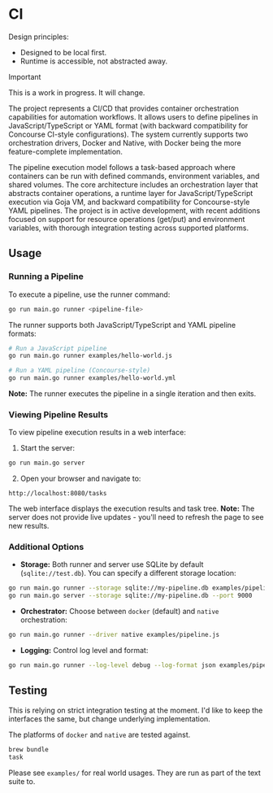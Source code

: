 # CI

Design principles:

- Designed to be local first.
- Runtime is accessible, not abstracted away.

<!-- deno-fmt-ignore-start -->
> [!IMPORTANT]
> This is a work in progress. It will change.
<!-- deno-fmt-ignore-end -->

The project represents a CI/CD that provides container orchestration
capabilities for automation workflows. It allows users to define pipelines in
JavaScript/TypeScript or YAML format (with backward compatibility for Concourse
CI-style configurations). The system currently supports two orchestration
drivers, Docker and Native, with Docker being the more feature-complete
implementation.

The pipeline execution model follows a task-based approach where containers can
be run with defined commands, environment variables, and shared volumes. The
core architecture includes an orchestration layer that abstracts container
operations, a runtime layer for JavaScript/TypeScript execution via Goja VM, and
backward compatibility for Concourse-style YAML pipelines. The project is in
active development, with recent additions focused on support for resource
operations (get/put) and environment variables, with thorough integration
testing across supported platforms.

## Usage

### Running a Pipeline

To execute a pipeline, use the runner command:

```bash
go run main.go runner <pipeline-file>
```

The runner supports both JavaScript/TypeScript and YAML pipeline formats:

```bash
# Run a JavaScript pipeline
go run main.go runner examples/hello-world.js

# Run a YAML pipeline (Concourse-style)
go run main.go runner examples/hello-world.yml
```

**Note:** The runner executes the pipeline in a single iteration and then exits.

### Viewing Pipeline Results

To view pipeline execution results in a web interface:

1. Start the server:

```bash
go run main.go server
```

2. Open your browser and navigate to:

```
http://localhost:8080/tasks
```

The web interface displays the execution results and task tree. **Note:** The
server does not provide live updates - you'll need to refresh the page to see
new results.

### Additional Options

- **Storage:** Both runner and server use SQLite by default
  (`sqlite://test.db`). You can specify a different storage location:

```bash
go run main.go runner --storage sqlite://my-pipeline.db examples/pipeline.js
go run main.go server --storage sqlite://my-pipeline.db --port 9000
```

- **Orchestrator:** Choose between `docker` (default) and `native`
  orchestration:

```bash
go run main.go runner --driver native examples/pipeline.js
```

- **Logging:** Control log level and format:

```bash
go run main.go runner --log-level debug --log-format json examples/pipeline.js
```

## Testing

This is relying on strict integration testing at the moment. I'd like to keep
the interfaces the same, but change underlying implementation.

The platforms of `docker` and `native` are tested against.

```bash
brew bundle
task
```

Please see `examples/` for real world usages. They are run as part of the text
suite to.
